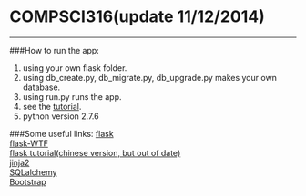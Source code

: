 COMPSCI316(update 11/12/2014)
==========

-------------------------------------

###How to run the app:
1. using your own flask folder.
2. using db_create.py, db_migrate.py, db_upgrade.py makes your own database.
3. using run.py runs the app.
4. see the [tutorial](http://blog.miguelgrinberg.com/post/the-flask-mega-tutorial-part-i-hello-world).<br />
5. python version 2.7.6 



###Some useful links:
[flask](http://flask.pocoo.org)<br />
[flask-WTF](https://flask-wtf.readthedocs.org/en/latest/)<br />
[flask tutorial(chinese version, but out of date)](http://www.pythondoc.com/flask-mega-tutorial/index.html)<br />
[jinja2](http://jinja.pocoo.org)<br />
[SQLalchemy](http://www.sqlalchemy.org)<br />
[Bootstrap](http://getbootstrap.com)<br />





